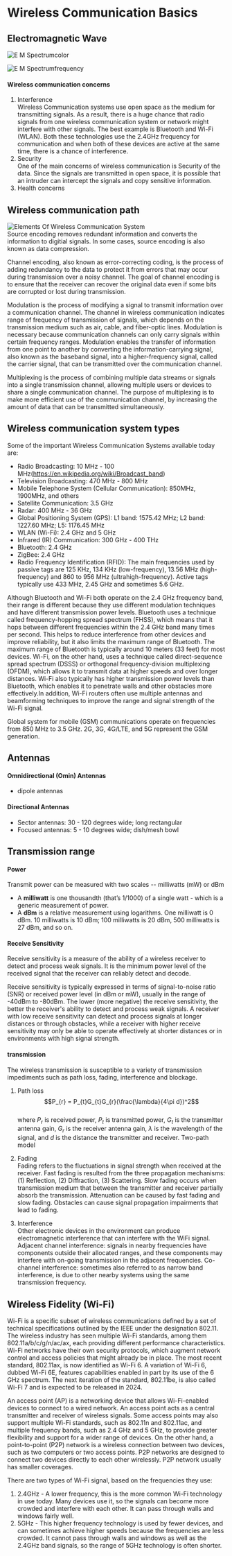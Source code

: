 # Wireless Communication Basics

## Electromagnetic Wave

![E M Spectrumcolor](materials/EMSpectrumcolor.jpg)

![E M Spectrumfrequency](materials/EMSpectrumfrequency.jpg)


#### Wireless communication concerns

1. Interference  
	Wireless Communication systems use open space as the medium for transmitting signals. As a result, there is a huge chance that radio signals from one wireless communication system or network might interfere with other signals. The best example is Bluetooth and Wi-Fi (WLAN). Both these technologies use the 2.4GHz frequency for communication and when both of these devices are active at the same time, there is a chance of interference.
2. Security  
	One of the main concerns of wireless communication is Security of the data. Since the signals are transmitted in open space, it is possible that an intruder can intercept the signals and copy sensitive information.
3. Health concerns


## Wireless communication path
![Elements Of Wireless Communication System](materials/Elements-of-Wireless-Communication-System.jpg)  
Source encoding removes redundant information and converts the information to digitial signals. In some cases, source encoding is also known as data compression. 


Channel encoding, also known as error-correcting coding, is the process of adding redundancy to the data to protect it from errors that may occur during transmission over a noisy channel. The goal of channel encoding is to ensure that the receiver can recover the original data even if some bits are corrupted or lost during transmission. 

Modulation is the process of modifying a signal to transmit information over a communication channel. The channel in wireless communication indicates range of frequency of transmission of signals, which depends on the transmission medium such as air, cable, and fiber-optic lines. Modulation is necessary because communication channels can only carry signals within certain frequency ranges. Modulation enables the transfer of information from one point to another by converting the information-carrying signal, also known as the baseband signal, into a higher-frequency signal, called the carrier signal, that can be transmitted over the communication channel.

Multiplexing is the process of combining multiple data streams or signals into a single transmission channel, allowing multiple users or devices to share a single communication channel. The purpose of multiplexing is to make more efficient use of the communication channel, by increasing the amount of data that can be transmitted simultaneously. 


## Wireless communication system types
Some of the important Wireless Communication Systems available today are:  
- Radio Broadcasting: 10 MHz - 100 MHz(https://en.wikipedia.org/wiki/Broadcast_band)
- Television Broadcasting: 470 MHz - 800 MHz
- Mobile Telephone System (Cellular Communication): 850MHz, 1900MHz, and others
- Satellite Communication: 3.5 GHz
- Radar: 400 MHz - 36 GHz
- Global Positioning System (GPS): L1 band: 1575.42 MHz; L2 band: 1227.60 MHz; L5: 1176.45 MHz
- WLAN (Wi-Fi): 2.4 GHz and 5 GHz
- Infrared (IR) Communication:  300 GHz - 400 THz
- Bluetooth: 2.4 GHz
- ZigBee: 2.4 GHz
- Radio Frequency Identification (RFID): The main frequencies used by passive tags are 125 KHz, 134 KHz (low-frequency), 13.56 MHz (high-frequency) and 860 to 956 MHz (ultrahigh-frequency). Active tags typically use 433 MHz, 2.45 GHz and sometimes 5.6 GHz.



Although Bluetooth and Wi-Fi both operate on the 2.4 GHz frequency band, their range is different because they use different modulation techniques and have different transmission power levels. Bluetooth uses a technique called frequency-hopping spread spectrum (FHSS), which means that it hops between different frequencies within the 2.4 GHz band many times per second. This helps to reduce interference from other devices and improve reliability, but it also limits the maximum range of Bluetooth. The maximum range of Bluetooth is typically around 10 meters (33 feet) for most devices. Wi-Fi, on the other hand, uses a technique called direct-sequence spread spectrum (DSSS) or orthogonal frequency-division multiplexing (OFDM), which allows it to transmit data at higher speeds and over longer distances. Wi-Fi also typically has higher transmission power levels than Bluetooth, which enables it to penetrate walls and other obstacles more effectively.In addition, Wi-Fi routers often use multiple antennas and beamforming techniques to improve the range and signal strength of the Wi-Fi  signal. 

Global system for mobile (GSM) communications operate on frequencies from 850 MHz to  3.5 GHz. 2G, 3G, 4G/LTE, and 5G represent the GSM generation. 

## Antennas
#### Omnidirectional (Omin) Antennas
- dipole antennas

#### Directional Antennas
- Sector antennas:  30 - 120 degrees wide; long rectangular
- Focused antennas: 5 - 10 degrees wide; dish/mesh bowl

## Transmission range
#### Power
Transmit power can be measured with two scales -- milliwatts (mW) or dBm
- A **milliwatt** is one thousandth (that’s 1/1000) of a single watt - which is a generic measurement of power.
- A **dBm** is a relative measurement using logarithms. One milliwatt is 0 dBm. 10 milliwatts is 10 dBm; 100 milliwatts is 20 dBm, 500 milliwatts is 27 dBm, and so on. 

#### Receive Sensitivity
Receive sensitivity is a measure of the ability of a wireless receiver to detect and process weak signals. It is the minimum power level of the received signal that the receiver can reliably detect and decode.

Receive sensitivity is typically expressed in terms of signal-to-noise ratio (SNR) or received power level (in dBm or mW), usually in the range of -40dBm to -80dBm. The lower (more negative) the receive sensitivity, the better the receiver's ability to detect and process weak signals. A receiver with low receive sensitivity can detect and process signals at longer distances or through obstacles, while a receiver with higher receive sensitivity may only be able to operate effectively at shorter distances or in environments with high signal strength.

#### transmission
The wireless transmission is susceptible to a variety of transmission impediments such as path loss, fading, interference and blockage. 

1. Path loss  
$$P_{r} = P_{t}G_{t}G_{r}(\frac{\lambda}{4\pi d})^2$$  
where $P_{r}$ is received power, $P_{t}$ is transmitted power, $G_{t}$ is the transmitter antenna gain, $G_{r}$ is the receiver antenna gain, $\lambda$ is the wavelength of the signal, and $d$ is the distance the transmitter and receiver. Two-path model 

2. Fading  
Fading refers to the fluctuations in signal strength when received at the receiver. Fast fading is resulted from the three propagation mechanisms: (1) Reflection, (2) Diffraction, (3) Scattering. Slow fading occurs when transmission medium that between the transmitter and receiver partially absorb the transmission. Attenuation can be caused by fast fading and slow fading. Obstacles can cause signal propagation impairments that lead to fading. 

3. Interference  
Other electronic devices in the environment can produce electromagnetic interference that can interfere with the WiFi signal. Adjacent channel interference: signals in nearby frequencies have components outside their allocated ranges, and these components may interfere with on-going transmission in the adjacent frequencies. Co-channel interference: sometimes also referred to as narrow band interference, is due to other nearby systems using the same transmission frequency.


## Wireless Fidelity (Wi-Fi)
Wi-Fi is a specific subset of wireless communications defined by a set of technical specifications outlined by the IEEE under the designation 802.11. The wireless industry has seen multiple Wi-Fi standards, among them 802.11a/b/c/g/n/ac/ax, each providing different performance characteristics. Wi-Fi networks have their own security protocols, which augment network control and access policies that might already be in place. The most recent standard, 802.11ax, is now identified as Wi-Fi 6. A variation of Wi-Fi 6, dubbed Wi-Fi 6E, features capabilities enabled in part by its use of the 6 GHz spectrum. The next iteration of the standard, 802.11be, is also called Wi-Fi 7 and is expected to be released in 2024.


An access point (AP) is a networking device that allows Wi-Fi-enabled devices to connect to a wired network. An access point acts as a central transmitter and receiver of wireless signals. Some access points may also support multiple Wi-Fi standards, such as 802.11n and 802.11ac, and multiple frequency bands, such as 2.4 GHz and 5 GHz, to provide greater flexibility and support for a wider range of devices. On the other hand, a point-to-point (P2P) network is a wireless connection between two devices, such as two computers or two access points. P2P networks are designed to connect two devices directly to each other wirelessly. P2P network usually has smaller coverages. 

There are two types of Wi-Fi signal, based on the frequencies they use:  
1. 2.4GHz - A lower frequency, this is the more common Wi-Fi technology in use today. Many devices use it, so the signals can become more crowded and interfere with each other. It can pass through walls and windows fairly well.
2. 5GHz - This higher frequency technology is used by fewer devices, and can sometimes achieve higher speeds because the frequencies are less crowded. It cannot pass through walls and windows as well as the 2.4GHz band signals, so the range of 5GHz technology is often shorter.



